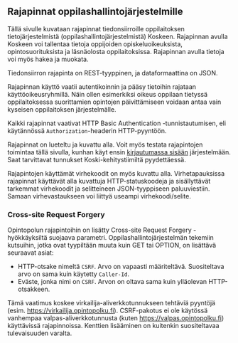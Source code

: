 ## Rajapinnat oppilashallintojärjestelmille

Tällä sivulle kuvataan rajapinnat tiedonsiirroille oppilaitoksen tietojärjestelmistä (oppilashallintojärjestelmistä) Koskeen. Rajapinnan avulla Koskeen
voi tallentaa tietoja oppijoiden opiskeluoikeuksista, opintosuorituksista ja läsnäolosta oppilaitoksissa. Rajapinnan avulla tietoja voi myös hakea ja muokata.

Tiedonsiirron rajapinta on REST-tyyppinen, ja dataformaattina on JSON.

Rajapinnan käyttö vaatii autentikoinnin ja pääsy tietoihin rajataan käyttöoikeusryhmillä.
Näin ollen esimerkiksi oikeus oppilaan tietyssä oppilaitoksessa suorittamien opintojen päivittämiseen voidaan antaa vain kyseisen oppilaitoksen järjestelmälle.

Kaikki rajapinnat vaativat HTTP Basic Authentication -tunnistautumisen, eli käytännössä `Authorization`-headerin HTTP-pyyntöön.

Rajapinnat on lueteltu ja kuvattu alla. Voit myös testata rajapintojen toimintaa tällä sivulla, kunhan käyt ensin [kirjautumassa sisään](/koski) järjestelmään.
Saat tarvittavat tunnukset Koski-kehitystiimiltä pyydettäessä.

Rajapintojen käyttämät virhekoodit on myös kuvattu alla. Virhetapauksissa rajapinnat käyttävät alla kuvattuja HTTP-statuskoodeja ja sisällyttävät tarkemmat virhekoodit ja selitteineen JSON-tyyppiseen paluuviestiin.
Samaan virhevastaukseen voi liittyä useampi virhekoodi/selite.

### Cross-site Request Forgery

Opintopolun rajapintoihin on lisätty Cross-site Request Forgery -hyökkäyksiltä suojaava parametri. Oppilashallintojärjestelmän tekemiin kutsuihin, jotka ovat tyypiltään muuta kuin GET tai OPTION, on lisättävä seuraavat asiat:

- HTTP-otsake nimeltä `CSRF`. Arvo on vapaasti määriteltävä. Suositeltava arvo on sama kuin käytetty `Caller-Id`.
- Eväste, jonka nimi on `CSRF`. Arvon on oltava sama kuin ylläolevan HTTP-otsakkeen.

Tämä vaatimus koskee virkailija-aliverkkotunnukseen tehtäviä pyyntöjä (esim. https://virkailija.opintopolku.fi). CSRF-pakotus ei ole käytössä vanhempaa valpas-aliverkkotunnusta (kuten https://valpas.opintopolku.fi) käyttävissä rajapinnoissa. Kenttien lisääminen on kuitenkin suositeltavaa tulevaisuuden varalta.
